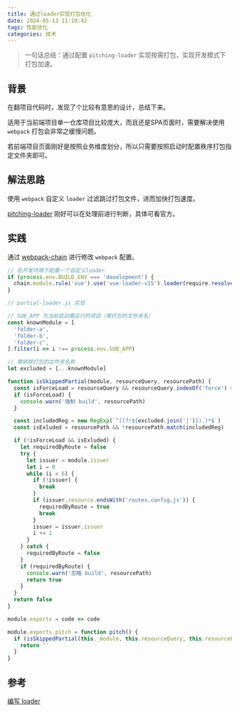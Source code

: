 ```yaml
---
title: 通过loader实现打包优化
date: 2024-05-13 11:19:42
tags: 性能优化
categories: 技术
---
```


> 一句话总结：通过配置 `pitching-loader` 实现按需打包，实现开发模式下打包加速。

<!--more-->

## 背景

在翻项目代码时，发现了个比较有意思的设计，总结下来。

适用于当前端项目单一仓库项目比较庞大，而且还是SPA页面时，需要解决使用 `webpack` 打包会非常之缓慢问题。

若前端项目页面刚好是按照业务维度划分，所以只需要按照启动时配置秩序打包指定文件夹即可。

## 解法思路

使用 `webpack` 自定义 `loader` 过滤跳过打包文件，进而加快打包速度。

[pitching-loader](https://webpack.docschina.org/api/loaders#pitching-loader) 刚好可以在处理前进行判断，具体可看官方。

## 实践

通过 [webpack-chain](https://github.com/neutrinojs/webpack-chain) 进行修改 `webpack` 配置。

```js
// 在开发环境下配置一个自定义loader
if (process.env.BUILD_ENV === 'development') {
  chain.module.rule('vue').use('vue-loader-v15').loader(require.resolve('./loaders/partial-loader.js'))
}
```


```js
// partial-loader.js 实现

// SUB_APP 为当前启动需运行的项目（需打包的文件夹名）
const knownModule = [
  'folder-a',
  'folder-b',
  'folder-c',
].filter(i => i !== process.env.SUB_APP)

// 需排除打包的文件夹名称
let excluded = [...knownModule]

function isSkippedPartial(module, resourceQuery, resourcePath) {
  const isForceLoad = resourceQuery && resourceQuery.indexOf('force') > -1
  if (isForceLoad) {
    console.warn('强制 build', resourcePath)
  }

  const includedReg = new RegExp(`^((?!${excluded.join('|')}).)*$`)
  const isExluded = resourcePath && !resourcePath.match(includedReg)

  if (!isForceLoad && isExluded) {
    let requiredByRoute = false
    try {
      let issuer = module.issuer
      let i = 0
      while (i < 6) {
        if (!issuer) {
          break
        }
        if (issuer.resource.endsWith('routes.config.js')) {
          requiredByRoute = true
          break
        }
        issuer = issuer.issuer
        i += 1
      }
    } catch {
      requiredByRoute = false
    }
    if (requiredByRoute) {
      console.warn('忽略 build', resourcePath)
      return true
    }
  }
  return false
}

module.exports = code => code

module.exports.pitch = function pitch() {
  if (isSkippedPartial(this._module, this.resourceQuery, this.resourcePath)) {
    return ''
  }
}

```

## 参考

[编写 loader](https://webpack.docschina.org/contribute/writing-a-loader/)

